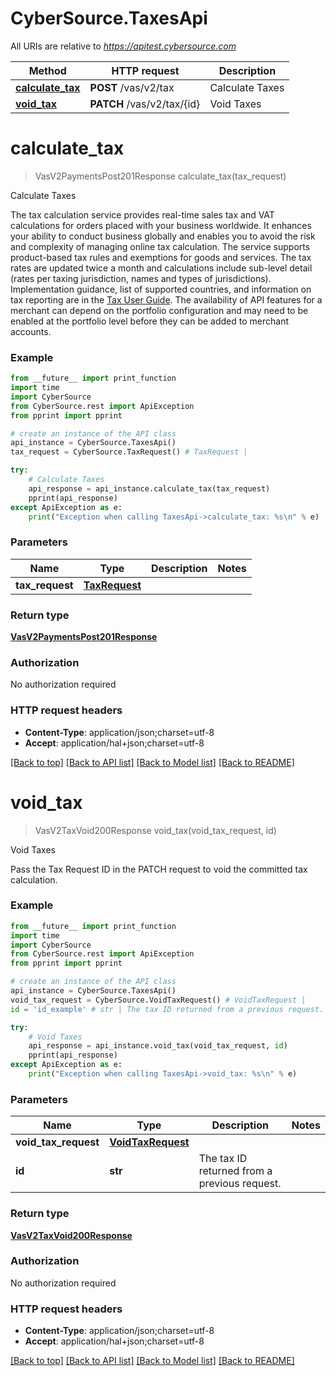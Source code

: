 # CyberSource.TaxesApi

All URIs are relative to *https://apitest.cybersource.com*

Method | HTTP request | Description
------------- | ------------- | -------------
[**calculate_tax**](TaxesApi.md#calculate_tax) | **POST** /vas/v2/tax | Calculate Taxes
[**void_tax**](TaxesApi.md#void_tax) | **PATCH** /vas/v2/tax/{id} | Void Taxes


# **calculate_tax**
> VasV2PaymentsPost201Response calculate_tax(tax_request)

Calculate Taxes

The tax calculation service provides real-time sales tax and VAT calculations for orders placed with your business worldwide.  It enhances your ability to conduct business globally and enables you to avoid the risk and complexity of managing online tax calculation.  The service supports product-based tax rules and exemptions for goods and services.  The tax rates are updated twice a month and calculations include sub-level detail (rates per taxing jurisdiction, names and types of jurisdictions). Implementation guidance, list of supported countries, and information on tax reporting are in the [Tax User Guide](https://developer.cybersource.com/docs/cybs/en-us/tax-calculation/developer/all/rest/tax-calculation/tax-overview.html). The availability of API features for a merchant can depend on the portfolio configuration and may need to be enabled at the portfolio level before they can be added to merchant accounts. 

### Example 
```python
from __future__ import print_function
import time
import CyberSource
from CyberSource.rest import ApiException
from pprint import pprint

# create an instance of the API class
api_instance = CyberSource.TaxesApi()
tax_request = CyberSource.TaxRequest() # TaxRequest | 

try: 
    # Calculate Taxes
    api_response = api_instance.calculate_tax(tax_request)
    pprint(api_response)
except ApiException as e:
    print("Exception when calling TaxesApi->calculate_tax: %s\n" % e)
```

### Parameters

Name | Type | Description  | Notes
------------- | ------------- | ------------- | -------------
 **tax_request** | [**TaxRequest**](TaxRequest.md)|  | 

### Return type

[**VasV2PaymentsPost201Response**](VasV2PaymentsPost201Response.md)

### Authorization

No authorization required

### HTTP request headers

 - **Content-Type**: application/json;charset=utf-8
 - **Accept**: application/hal+json;charset=utf-8

[[Back to top]](#) [[Back to API list]](../README.md#documentation-for-api-endpoints) [[Back to Model list]](../README.md#documentation-for-models) [[Back to README]](../README.md)

# **void_tax**
> VasV2TaxVoid200Response void_tax(void_tax_request, id)

Void Taxes

Pass the Tax Request ID in the PATCH request to void the committed tax calculation.

### Example 
```python
from __future__ import print_function
import time
import CyberSource
from CyberSource.rest import ApiException
from pprint import pprint

# create an instance of the API class
api_instance = CyberSource.TaxesApi()
void_tax_request = CyberSource.VoidTaxRequest() # VoidTaxRequest | 
id = 'id_example' # str | The tax ID returned from a previous request.

try: 
    # Void Taxes
    api_response = api_instance.void_tax(void_tax_request, id)
    pprint(api_response)
except ApiException as e:
    print("Exception when calling TaxesApi->void_tax: %s\n" % e)
```

### Parameters

Name | Type | Description  | Notes
------------- | ------------- | ------------- | -------------
 **void_tax_request** | [**VoidTaxRequest**](VoidTaxRequest.md)|  | 
 **id** | **str**| The tax ID returned from a previous request. | 

### Return type

[**VasV2TaxVoid200Response**](VasV2TaxVoid200Response.md)

### Authorization

No authorization required

### HTTP request headers

 - **Content-Type**: application/json;charset=utf-8
 - **Accept**: application/hal+json;charset=utf-8

[[Back to top]](#) [[Back to API list]](../README.md#documentation-for-api-endpoints) [[Back to Model list]](../README.md#documentation-for-models) [[Back to README]](../README.md)

